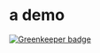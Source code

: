 # a demo

[![Greenkeeper badge](https://badges.greenkeeper.io/laopo001/webgl-learn.svg)](https://greenkeeper.io/)
